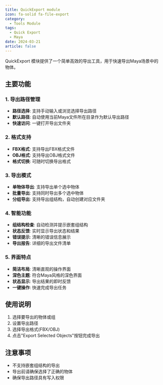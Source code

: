```yaml
---
title: QuickExport module
icon: fa-solid fa-file-export
category:
  - Tools Module
tags:
  - Quick Export
  - Maya
date: 2024-03-21
article: false
---
```


QuickExport 模块提供了一个简单高效的导出工具，用于快速导出Maya场景中的物体。

## 主要功能

### 1. 导出路径管理

- **路径选择**: 支持手动输入或浏览选择导出路径
- **默认路径**: 自动使用当前Maya文件所在目录作为默认导出路径
- **快速访问**: 一键打开导出文件夹

### 2. 格式支持

- **FBX格式**: 支持导出FBX格式文件
- **OBJ格式**: 支持导出OBJ格式文件
- **格式切换**: 可随时切换导出格式

### 3. 导出模式

- **单物体导出**: 支持导出单个选中物体
- **批量导出**: 支持同时导出多个选中物体
- **分组导出**: 支持导出组结构，自动创建对应文件夹

### 4. 智能功能

- **组结构检查**: 自动检测并提示嵌套组结构
- **状态反馈**: 实时显示导出状态和结果
- **错误提示**: 清晰的错误信息展示
- **导出报告**: 详细的导出文件清单

### 5. 界面特点

- **简洁布局**: 清晰直观的操作界面
- **深色主题**: 符合Maya风格的深色界面
- **状态显示**: 导出结果的即时反馈
- **一键操作**: 快速完成导出任务

## 使用说明

1. 选择要导出的物体或组
2. 设置导出路径
3. 选择导出格式(FBX/OBJ)
4. 点击"Export Selected Objects"按钮完成导出

## 注意事项

- 不支持嵌套组结构的导出
- 导出前请确保选择了正确的物体
- 确保导出路径具有写入权限 